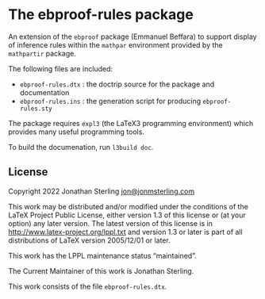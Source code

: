 The ebproof-rules package
===================

An extension of the `ebproof` package (Emmanuel Beffara) to support display of
inference rules within the `mathpar` environment provided by the `mathpartir`
package.


The following files are included:
- `ebproof-rules.dtx` : the doctrip source for the package and documentation
- `ebproof-rules.ins` : the generation script for producing `ebproof-rules.sty`

The package requires `expl3` (the LaTeX3 programming environment) which
provides many useful programming tools.

To build the documenation, run `l3build doc`.


License
-------

Copyright 2022 Jonathan Sterling <jon@jonmsterling.com>

This work may be distributed and/or modified under the
conditions of the LaTeX Project Public License, either version 1.3
of this license or (at your option) any later version.
The latest version of this license is in
 <http://www.latex-project.org/lppl.txt>
and version 1.3 or later is part of all distributions of LaTeX
version 2005/12/01 or later.

This work has the LPPL maintenance status “maintained”.

The Current Maintainer of this work is Jonathan Sterling.

This work consists of the file `ebproof-rules.dtx`.

